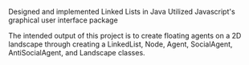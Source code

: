 Designed and implemented Linked Lists in Java
Utilized Javascript's graphical user interface package

The intended output of this project is to create floating agents on a 2D landscape through creating a LinkedList, Node, Agent, SocialAgent, AntiSocialAgent, and Landscape classes. 
